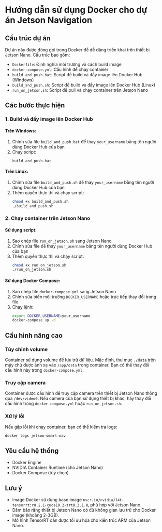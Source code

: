 # Hướng dẫn sử dụng Docker cho dự án Jetson Navigation

## Cấu trúc dự án

Dự án này được đóng gói trong Docker để dễ dàng triển khai trên thiết bị Jetson Nano. Cấu trúc bao gồm:

-   `Dockerfile`: Định nghĩa môi trường và cách build image
-   `docker-compose.yml`: Cấu hình để chạy container
-   `build_and_push.bat`: Script để build và đẩy image lên Docker Hub (Windows)
-   `build_and_push.sh`: Script để build và đẩy image lên Docker Hub (Linux)
-   `run_on_jetson.sh`: Script để pull và chạy container trên Jetson Nano

## Các bước thực hiện

### 1. Build và đẩy image lên Docker Hub

#### Trên Windows:

1. Chỉnh sửa file `build_and_push.bat` để thay `your_username` bằng tên người dùng Docker Hub của bạn
2. Chạy script:
    ```
    build_and_push.bat
    ```

#### Trên Linux:

1. Chỉnh sửa file `build_and_push.sh` để thay `your_username` bằng tên người dùng Docker Hub của bạn
2. Thêm quyền thực thi và chạy script:
    ```bash
    chmod +x build_and_push.sh
    ./build_and_push.sh
    ```

### 2. Chạy container trên Jetson Nano

#### Sử dụng script:

1. Sao chép file `run_on_jetson.sh` sang Jetson Nano
2. Chỉnh sửa file để thay `your_username` bằng tên người dùng Docker Hub của bạn
3. Thêm quyền thực thi và chạy script:
    ```bash
    chmod +x run_on_jetson.sh
    ./run_on_jetson.sh
    ```

#### Sử dụng Docker Compose:

1. Sao chép file `docker-compose.yml` sang Jetson Nano
2. Chỉnh sửa biến môi trường `DOCKER_USERNAME` hoặc trực tiếp thay đổi trong file
3. Chạy lệnh:
    ```bash
    export DOCKER_USERNAME=your_username
    docker-compose up -d
    ```

## Cấu hình nâng cao

### Tùy chỉnh volume

Container sử dụng volume để lưu trữ dữ liệu. Mặc định, thư mục `./data` trên máy chủ được ánh xạ vào `/app/data` trong container. Bạn có thể thay đổi cấu hình này trong `docker-compose.yml`.

### Truy cập camera

Container được cấu hình để truy cập camera trên thiết bị Jetson Nano thông qua `/dev/video0`. Nếu camera của bạn sử dụng thiết bị khác, hãy thay đổi cấu hình trong `docker-compose.yml` hoặc `run_on_jetson.sh`.

### Xử lý lỗi

Nếu gặp lỗi khi chạy container, bạn có thể kiểm tra logs:

```bash
docker logs jetson-smart-nav
```

## Yêu cầu hệ thống

-   Docker Engine
-   NVIDIA Container Runtime (cho Jetson Nano)
-   Docker Compose (tùy chọn)

## Lưu ý

-   Image Docker sử dụng base image `nvcr.io/nvidia/l4t-tensorrt:r8.2.1-cuda10.2-trt8.2.1.8`, phù hợp với Jetson Nano.
-   Đảm bảo rằng thiết bị Jetson Nano có đủ không gian lưu trữ cho Docker image (khoảng 2-3GB).
-   Mô hình TensorRT cần được tối ưu hóa cho kiến trúc ARM của Jetson Nano.

